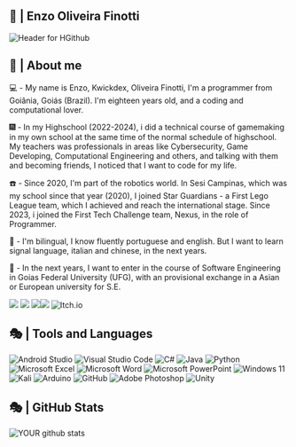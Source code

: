 ## 🐛 | Enzo Oliveira Finotti
![Header for HGithub](https://github.com/kwickdex/kwickdex/assets/99213966/8128ab39-6397-4f25-a813-07662e9d5944)

## 📿 | About me
💻 - My name is Enzo, Kwickdex, Oliveira Finotti, I'm a programmer from Goiânia, Goiás (Brazil). I'm eighteen years old, and a coding and computational lover. 

🎆 - In my Highschool (2022-2024), i did a technical course of gamemaking in my own school at the same time of the normal schedule of highschool. My teachers was professionals in areas like Cybersecurity, Game Developing, Computational Engineering and others, and talking with them and becoming friends, I noticed that I want to code for my life.

☎️ - Since 2020, I'm part of the robotics world. In Sesi Campinas, which was my school since that year (2020), I joined Star Guardians - a First Lego League team, which I achieved and reach the international stage. Since 2023, i joined the First Tech Challenge team, Nexus, in the role of Programmer.

🦋 - I'm bilingual, I know fluently portuguese and english. But I want to learn signal language, italian and chinese, in the next years.

💎 - In the next years, I want to enter in the course of Software Engineering in Goias Federal University (UFG), with an provisional exchange in a Asian or European university for S.E.

[<img src="https://img.shields.io/badge/twitter-%231DA1F2.svg?&style=for-the-badge&logo=twitter&logoColor=white" />](https://twitter.com/noraadrenalinaa) [<img src="https://img.shields.io/badge/linkedin-%230077B5.svg?&style=for-the-badge&logo=linkedin&logoColor=white" />](https://www.linkedin.com/in/enzo-oliveira-finotti-a56054214/) [<img src = "https://img.shields.io/badge/instagram-%23E4405F.svg?&style=for-the-badge&logo=instagram&logoColor=white">](https://www.instagram.com/__nauta/)[<img src = "https://img.shields.io/badge/Gmail-D14836?style=for-the-badge&logo=gmail&logoColor=white">](https://mail.google.com/mail/u/6/#inbox?compose=GTvVlcSGMSzbcvJrVtwPrgtszqhGMqdWfGmHnPmCGWSZVzdHtcMpXfRKzchdclVwjHhfGmZZDqRQW) ![Itch.io](https://img.shields.io/badge/Itch-%23FF0B34.svg?style=for-the-badge&logo=Itch.io&logoColor=white)


## 🎭 | Tools and Languages
![Android Studio](https://img.shields.io/badge/Android%20Studio-3DDC84.svg?style=for-the-badge&logo=android-studio&logoColor=white) ![Visual Studio Code](https://img.shields.io/badge/Visual%20Studio%20Code-0078d7.svg?style=for-the-badge&logo=visual-studio-code&logoColor=white) ![C#](https://img.shields.io/badge/c%23-%23239120.svg?style=for-the-badge&logo=c-sharp&logoColor=white) ![Java](https://img.shields.io/badge/java-%23ED8B00.svg?style=for-the-badge&logo=openjdk&logoColor=white) ![Python](https://img.shields.io/badge/python-3670A0?style=for-the-badge&logo=python&logoColor=ffdd54) ![Microsoft Excel](https://img.shields.io/badge/Microsoft_Excel-217346?style=for-the-badge&logo=microsoft-excel&logoColor=white) ![Microsoft Word](https://img.shields.io/badge/Microsoft_Word-2B579A?style=for-the-badge&logo=microsoft-word&logoColor=white) ![Microsoft PowerPoint](https://img.shields.io/badge/Microsoft_PowerPoint-B7472A?style=for-the-badge&logo=microsoft-powerpoint&logoColor=white) ![Windows 11](https://img.shields.io/badge/Windows%2011-%230079d5.svg?style=for-the-badge&logo=Windows%2011&logoColor=white) ![Kali](https://img.shields.io/badge/Kali-268BEE?style=for-the-badge&logo=kalilinux&logoColor=white) ![Arduino](https://img.shields.io/badge/-Arduino-00979D?style=for-the-badge&logo=Arduino&logoColor=white) ![GitHub](https://img.shields.io/badge/github-%23121011.svg?style=for-the-badge&logo=github&logoColor=white) ![Adobe Photoshop](https://img.shields.io/badge/adobe%20photoshop-%2331A8FF.svg?style=for-the-badge&logo=adobe%20photoshop&logoColor=white) ![Unity](https://img.shields.io/badge/unity-%23000000.svg?style=for-the-badge&logo=unity&logoColor=white)




## 🎭 | GitHub Stats
![YOUR github stats](https://github-readme-stats.vercel.app/api?username=kwickdex)
